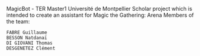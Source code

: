 MagicBot - TER Master1 Université de Montpellier
Scholar project which is intended to create an assistant for Magic the Gathering: Arena
Members of the team:

	FABRE Guillaume
	BESSON Natdanaï
	DI GIOVANI Thomas
	DESGENETEZ Clément